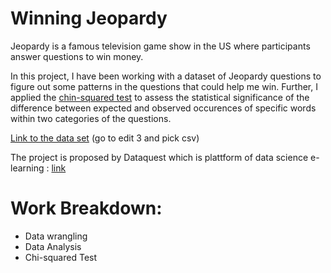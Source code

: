 # Winning Jeopardy

Jeopardy is a famous television game show in the US where participants answer questions to win money.

In this project, I have been working with a dataset of Jeopardy questions to figure out some patterns in the questions that could help me win. 
Further, I applied the [chin-squared test](https://en.wikipedia.org/wiki/Chi-squared_test) to assess the statistical significance of the difference between expected and observed occurences of specific words within two categories of the questions.

[Link to the data set](https://www.reddit.com/r/datasets/comments/1uyd0t/200000_jeopardy_questions_in_a_json_file/) (go to edit 3 and pick csv)

The project is proposed by Dataquest which is plattform of data science e-learning : [link](https://www.dataquest.io/)

# Work Breakdown:

- Data wrangling
- Data Analysis
- Chi-squared Test 

